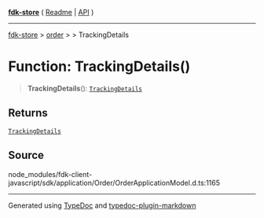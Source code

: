 [**fdk-store**](../../../README.md) ( [Readme](../../../README.md) \| [API](../../../API.md) )

---

[fdk-store](../../../API.md) > [order](../../README.md) > [<internal>](../README.md) > TrackingDetails

# Function: TrackingDetails()

> **TrackingDetails**(): [`TrackingDetails`](../type-aliases/type-alias.TrackingDetails.md)

## Returns

[`TrackingDetails`](../type-aliases/type-alias.TrackingDetails.md)

## Source

node_modules/fdk-client-javascript/sdk/application/Order/OrderApplicationModel.d.ts:1165

---

Generated using [TypeDoc](https://typedoc.org/) and [typedoc-plugin-markdown](https://www.npmjs.com/package/typedoc-plugin-markdown)
